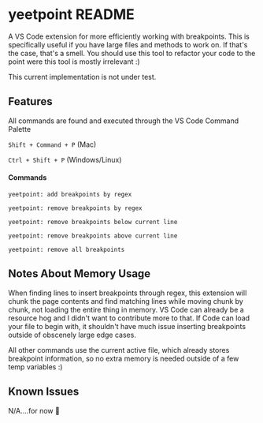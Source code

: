 # yeetpoint README

A VS Code extension for more efficiently working with breakpoints. This is specifically useful if you have large files and methods to work on. If that's the case, that's a smell. You should use this tool to refactor your code to the point were this tool is mostly irrelevant :)

This current implementation is not under test.

## Features

All commands are found and executed through the VS Code Command Palette

`Shift + Command + P` (Mac)

`Ctrl + Shift + P` (Windows/Linux)

#### Commands

`yeetpoint: add breakpoints by regex`

`yeetpoint: remove breakpoints by regex`

`yeetpoint: remove breakpoints below current line`

`yeetpoint: remove breakpoints above current line`

`yeetpoint: remove all breakpoints`


## Notes About Memory Usage

When finding lines to insert breakpoints through regex, this extension will chunk the page contents and find matching lines while moving chunk by chunk, not loading the entire thing in memory. VS Code can already be a resource hog and I didn't want to contribute more to that. If Code can load your file to begin with, it shouldn't have much issue inserting breakpoints outside of obscenely large edge cases.

All other commands use the current active file, which already stores breakpoint information, so no extra memory is needed outside of a few temp variables :)


## Known Issues

N/A....for now 👀

